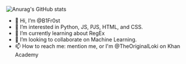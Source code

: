 ![Anurag's GitHub stats](https://github-readme-stats.vercel.app/api?username=B1Fr0st)


- 👋 Hi, I’m @B1Fr0st
- 👀 I’m interested in Python, JS, PJS, HTML, and CSS.
- 🌱 I’m currently learning about RegEx
- 💞️ I’m looking to collaborate on Machine Learning.
- 📫 How to reach me: mention me, or I'm @TheOriginalLoki on Khan Academy

<!---
B1Fr0st/B1Fr0st is a ✨ special ✨ repository because its `README.md` (this file) appears on your GitHub profile.
You can click the Preview link to take a look at your changes.
--->
